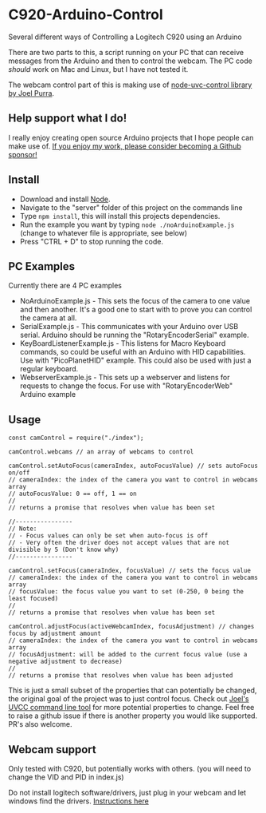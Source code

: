# C920-Arduino-Control

Several different ways of Controlling a Logitech C920 using an Arduino

There are two parts to this, a script running on your PC that can receive messages from the Arduino and then to control the webcam. The PC code _should_ work on Mac and Linux, but I have not tested it.

The webcam control part of this is making use of [node-uvc-control library by Joel Purra](https://github.com/joelpurra/node-uvc-control).

## Help support what I do!

I really enjoy creating open source Arduino projects that I hope people can make use of. [If you enjoy my work, please consider becoming a Github sponsor!](https://github.com/sponsors/witnessmenow/)

## Install

- Download and install [Node](https://nodejs.org/en/).
- Navigate to the "server" folder of this project on the commands line
- Type `npm install`, this will install this projects dependencies.
- Run the example you want by typing `node ./noArduinoExample.js` (change to whatever file is appropriate, see below)
- Press "CTRL + D" to stop running the code.

## PC Examples

Currently there are 4 PC examples

- NoArduinoExample.js - This sets the focus of the camera to one value and then another. It's a good one to start with to prove you can control the camera at all.
- SerialExample.js - This communicates with your Arduino over USB serial. Arduino should be running the "RotaryEncoderSerial" example.
- KeyBoardListenerExample.js - This listens for Macro Keyboard commands, so could be useful with an Arduino with HID capabilities. Use with "PicoPlanetHID" example. This could also be used with just a regular keyboard.
- WebserverExample.js - This sets up a webserver and listens for requests to change the focus. For use with "RotaryEncoderWeb" Arduino example

## Usage

```
const camControl = require("./index");

camControl.webcams // an array of webcams to control

camControl.setAutoFocus(cameraIndex, autoFocusValue) // sets autoFocus on/off
// cameraIndex: the index of the camera you want to control in webcams array
// autoFocusValue: 0 == off, 1 == on
//
// returns a promise that resolves when value has been set

//----------------
// Note:
// - Focus values can only be set when auto-focus is off
// - Very often the driver does not accept values that are not divisible by 5 (Don't know why)
//----------------

camControl.setFocus(cameraIndex, focusValue) // sets the focus value
// cameraIndex: the index of the camera you want to control in webcams array
// focusValue: the focus value you want to set (0-250, 0 being the least focused)
//
// returns a promise that resolves when value has been set

camControl.adjustFocus(activeWebcamIndex, focusAdjustment) // changes focus by adjustment amount
// cameraIndex: the index of the camera you want to control in webcams array
// focusAdjustment: will be added to the current focus value (use a negative adjustment to decrease)
//
// returns a promise that resolves when value has been adjusted

```

This is just a small subset of the properties that can potentially be changed, the original goal of the project was to just control focus. Check out [Joel's UVCC command line tool](https://github.com/joelpurra/uvcc) for more potential properties to change. Feel free to raise a github issue if there is another property you would like supported. PR's also welcome.

## Webcam support

Only tested with C920, but potentially works with others. (you will need to change the VID and PID in index.js)

Do not install logitech software/drivers, just plug in your webcam and let windows find the drivers. [Instructions here](https://blog.logitech.com/2018/01/03/multi-camera-streaming-with-logitech-webcams-a-how-to-guide/)
